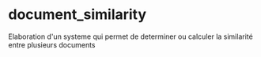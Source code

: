 # document_similarity
Elaboration d'un systeme qui permet de determiner ou calculer la similarité entre plusieurs documents
